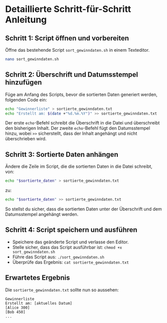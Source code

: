# Detaillierte Schritt-für-Schritt Anleitung

## Schritt 1: Script öffnen und vorbereiten

Öffne das bestehende Script `sort_gewinndaten.sh` in einem Texteditor.

```bash
nano sort_gewinndaten.sh
```

## Schritt 2: Überschrift und Datumsstempel hinzufügen

Füge am Anfang des Scripts, bevor die sortierten Daten generiert werden, folgenden Code ein:

```bash
echo "Gewinnerliste" > sortierte_gewinndaten.txt
echo "Erstellt am: $(date +"%d.%m.%Y")" >> sortierte_gewinndaten.txt
```

Der erste `echo`-Befehl schreibt die Überschrift in die Datei und überschreibt den bisherigen Inhalt. Der zweite `echo`-Befehl fügt den Datumsstempel hinzu, wobei `>>` sicherstellt, dass der Inhalt angehängt und nicht überschrieben wird.

## Schritt 3: Sortierte Daten anhängen

Ändere die Zeile im Script, die die sortierten Daten in die Datei schreibt, von:

```bash
echo "$sortierte_daten" > sortierte_gewinndaten.txt
```

zu:

```bash
echo "$sortierte_daten" >> sortierte_gewinndaten.txt
```

So stellst du sicher, dass die sortierten Daten unter der Überschrift und dem Datumsstempel angehängt werden.

## Schritt 4: Script speichern und ausführen

- Speichere das geänderte Script und verlasse den Editor.
- Stelle sicher, dass das Script ausführbar ist: `chmod +x sort_gewinndaten.sh`
- Führe das Script aus: `./sort_gewinndaten.sh`
- Überprüfe das Ergebnis: `cat sortierte_gewinndaten.txt`

## Erwartetes Ergebnis

Die `sortierte_gewinndaten.txt` sollte nun so aussehen:

```
Gewinnerliste
Erstellt am: [aktuelles Datum]
[Alice 300]
[Bob 450]
...
```
